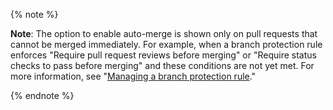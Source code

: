 {% note %}

**Note**: The option to enable auto-merge is shown only on pull requests that cannot be merged immediately. For example, when a branch protection rule enforces "Require pull request reviews before merging" or "Require status checks to pass before merging" and these conditions are not yet met. For more information, see "[Managing a branch protection rule](/github/administering-a-repository/defining-the-mergeability-of-pull-requests/managing-a-branch-protection-rule)."

{% endnote %}
